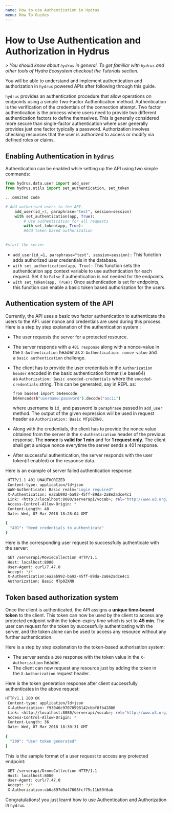 ```yaml
---
name: How to use Authentication in Hydrus
menu: How To Guides
---
```

# How to Use Authentication and Authorization in Hydrus

*>  You should know about `hydrus` in general. To get familiar with `hydrus`  and other tools of Hydra Ecosystem checkout the Tutorials section.*

You will be able to understand and implement authentication and authorization in `hydrus` powered APIs after following through this guide. 

`hydrus` provides an authentication procedure that allow operations on endpoints using a simple Two-Factor Authentication method.  Authentication is the verification of the credentials of the connection attempt. Two factor authentication is the process where users need to provide two different authentication factors to define themselves. This is generally considered more secure than single-factor authentication where user generally provides just one factor typically a password. Authorization involves checking resources that the user is authorized to access or modify via defined roles or claims.

## Enabling Authentication in `hydrus`

Authentication can be enabled while setting up the API using two simple commands:

```python
from hydrus.data.user import add_user
from hydrus.utils import set_authentication, set_token

...ommited code

# Add authorised users to the API.
    add_user(id_=1, paraphrase="test", session=session)
    with set_authentication(app, True):
        # Use authentication for all requests
        with set_token(app, True):
        #Add token based authorization
					

#start the server
```

- `add_user(id_=1, paraphrase="test", session=session):` This function adds authorized user credentials in the database.
- `with set_authentication(app, True):` This function sets the authentication app context variable to use authentication for each request. Set it to `False` if authentication is not needed for the endpoints.
- `with set_token(app, True):` Once authentication is set for endpoints, this function can enable a basic token based authorization for the users.

## Authentication system of the API

Currently, the API uses a basic two factor authentication to authenticate the users to the API. user nonce and credentials are used during this process. Here is a step by step explanation of the authentication system :

- The user requests the server for a protected resource.
- The server responds with a `401 response` along with a nonce-value in the `X-Authentication` header as `X-Authentication: nonce-value` and a `basic authentication` challenge.
- The client has to provide the user credentials in the `Authorization header` encoded in the basic authentication format (i.e base64) as `Authorization: Basic encoded-credentials` where the `encoded-credentials` string. This can be generated, say in REPL as:

    ```bash
    from base64 import b64encode
    b64encode(b"username:password").decode("ascii")
    ```

    where username is `id_`  and password is `paraphrase` passed in `add_user` method. The output of the given expression will be used in request header as `Authorization: Basic MTp0ZXN0.`

- Along with the credentials, the client has to provide the nonce value obtained from the server in the `X-Authentication` header of the previous response. The **nonce** is **valid for 1 min** and for **1 request only**. The client shall get a unique nonce everytime the server sends a 401 response.
- After successful authentication, the server responds with the user token(if enabled) or the response data.

Here is an example of server failed authentication response:

```bash
 HTTP/1.1 401 UNAUTHORIZED
 Content-type: application/ld+json
 WWW-Authenticate: Basic realm="Login required"
 X-Authentication: ea2ab992-ba92-45ff-89da-2a8e2adce4c1
 Link: <http://localhost:8080/serverapi/vocab>; rel="http://www.w3.org/ns/hydra/core#apiDocumentation"
 Access-Control-Allow-Origin: *
 Content-Length: 48
 Date: Wed, 07 Mar 2018 18:28:04 GMT
 
{
  "401": "Need credentials to authenticate"
}
```

Here is the corresponding user request to successfully authenticate with the server:

```bash
 GET /serverapi/MovieCollection HTTP/1.1
 Host: localhost:8080
 User-Agent: curl/7.47.0
 Accept: */*
 X-Authentication:ea2ab992-ba92-45ff-89da-2a8e2adce4c1
 Authorization: Basic MTp0ZXN0
```

## Token based authorization system

Once the client is authenticated, the API assigns a **unique time-bound token** to the client. This token can now be used by the client to access any protected endpoint within the token-expiry time which is set to **45 min**. The user can request for the token by successfully authenticating with the server, and the token alone can be used to access any resource without any further authentication.

Here is a step by step explanation to the token-based authorisation system:

- The server sends a `200` response with the token value in the `X-Authorization` header.
- The client can now request any resource just by adding the token in the `X-Authorization` request header.

Here is the token generation response after client successfully authenticates in the above request:

```bash
HTTP/1.1 200 OK
 Content-type: application/ld+json
 X-Authorization: f93046c97070998142cbbf8fb42886
 Link: <http://localhost:8080/serverapi/vocab>; rel="http://www.w3.org/ns/hydra/core#apiDocumentation"
 Access-Control-Allow-Origin: *
 Content-Length: 36
 Date: Wed, 07 Mar 2018 18:30:31 GMT
 
{
  "200": "User token generated"
}
```

This is the sample format of a user request to access any protected endpoint:

```bash
 GET /serverapi/DroneCollection HTTP/1.1
 Host: localhost:8080
 User-Agent: curl/7.47.0
 Accept: */*
 X-Authorization:cb6a897d9d47608fcf75c11b59f6ab
```

Congratulations! you just learnt how to use Authentication and Authorization in `hydrus`.



